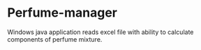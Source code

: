 # Perfume-manager
Windows java application reads excel file with ability to calculate components of perfume mixture. 
